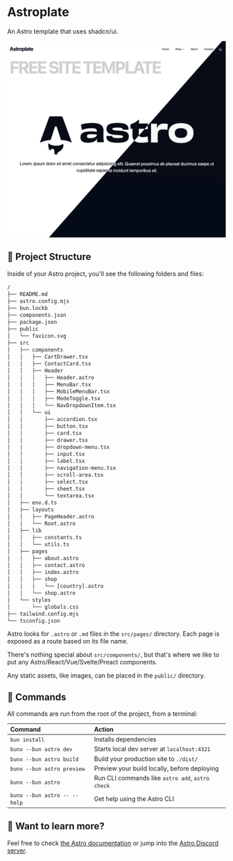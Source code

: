 # Astroplate

An Astro template that uses shadcn/ui.

![Astroplate Demo Image](./public/astroplate-demo.png)

## 🚀 Project Structure

Inside of your Astro project, you'll see the following folders and files:

```text
/
├── README.md
├── astro.config.mjs
├── bun.lockb
├── components.json
├── package.json
├── public
│   └── favicon.svg
├── src
│   ├── components
│   │   ├── CartDrawer.tsx
│   │   ├── ContactCard.tsx
│   │   ├── Header
│   │   │   ├── Header.astro
│   │   │   ├── MenuBar.tsx
│   │   │   ├── MobileMenuBar.tsx
│   │   │   ├── ModeToggle.tsx
│   │   │   └── NavDropdownItem.tsx
│   │   └── ui
│   │       ├── accordion.tsx
│   │       ├── button.tsx
│   │       ├── card.tsx
│   │       ├── drawer.tsx
│   │       ├── dropdown-menu.tsx
│   │       ├── input.tsx
│   │       ├── label.tsx
│   │       ├── navigation-menu.tsx
│   │       ├── scroll-area.tsx
│   │       ├── select.tsx
│   │       ├── sheet.tsx
│   │       └── textarea.tsx
│   ├── env.d.ts
│   ├── layouts
│   │   ├── PageHeader.astro
│   │   └── Root.astro
│   ├── lib
│   │   ├── constants.ts
│   │   └── utils.ts
│   ├── pages
│   │   ├── about.astro
│   │   ├── contact.astro
│   │   ├── index.astro
│   │   ├── shop
│   │   │   └── [country].astro
│   │   └── shop.astro
│   └── styles
│       └── globals.css
├── tailwind.config.mjs
└── tsconfig.json
```

Astro looks for `.astro` or `.md` files in the `src/pages/` directory. Each page is exposed as a route based on its file name.

There's nothing special about `src/components/`, but that's where we like to put any Astro/React/Vue/Svelte/Preact components.

Any static assets, like images, can be placed in the `public/` directory.

## 🧞 Commands

All commands are run from the root of the project, from a terminal:

| Command                       | Action                                           |
| :---------------------------- | :----------------------------------------------- |
| `bun install`                 | Installs dependencies                            |
| `bunx --bun astro dev`        | Starts local dev server at `localhost:4321`      |
| `bunx --bun astro build`      | Build your production site to `./dist/`          |
| `bunx --bun astro preview`    | Preview your build locally, before deploying     |
| `bunx --bun astro`            | Run CLI commands like `astro add`, `astro check` |
| `bunx --bun astro -- --help`  | Get help using the Astro CLI                     |

## 👀 Want to learn more?

Feel free to check [the Astro documentation](https://docs.astro.build) or jump into the [Astro Discord server](https://astro.build/chat).
